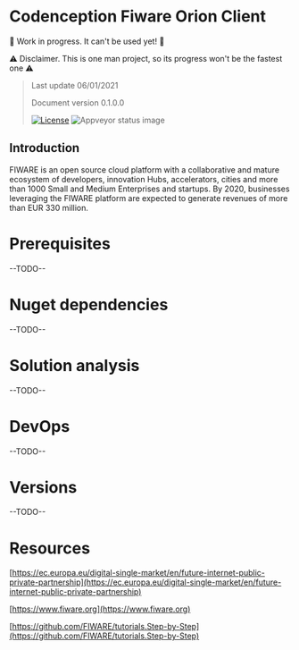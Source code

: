 # Codenception Fiware Orion Client

🚧 Work in progress. It can't be used yet! 🚧

⚠️ Disclaimer. This is one man project, so its progress won't be the fastest one ⚠️


> Last update 06/01/2021
> 
> Document version 0.1.0.0
>
> [![License](https://img.shields.io/badge/License-Apache%202.0-blue.svg)](https://opensource.org/licenses/Apache-2.0)
> ![Appveyor status image](https://ci.appveyor.com/api/projects/status/github/kostasgrevenitis/Codenception.FiwareOrionClient?branch=main&svg=true)

## Introduction

FIWARE is an open source cloud platform with a collaborative and mature ecosystem of developers, innovation Hubs, accelerators, cities and more than 1000 Small and Medium Enterprises and startups. By 2020, businesses leveraging the FIWARE platform are expected to generate revenues of more than EUR 330 million.

# Prerequisites

--TODO--

# Nuget dependencies

--TODO--

# Solution analysis

--TODO--

# DevOps

--TODO--

# Versions

--TODO--

# Resources

[https://ec.europa.eu/digital-single-market/en/future-internet-public-private-partnership](https://ec.europa.eu/digital-single-market/en/future-internet-public-private-partnership)

[https://www.fiware.org](https://www.fiware.org)

[https://github.com/FIWARE/tutorials.Step-by-Step](https://github.com/FIWARE/tutorials.Step-by-Step)
